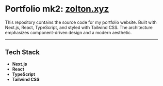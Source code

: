 # Portfolio mk2: [zolton.xyz](https://www.zolton.xyz)

This repository contains the source code for my portfolio website. Built with Next.js, React, TypeScript, and styled with Tailwind CSS. The architecture emphasizes component-driven design and a modern aesthetic.

---

## Tech Stack

- **Next.js**
- **React**
- **TypeScript**
- **Tailwind CSS**
